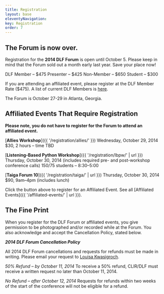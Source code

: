 ```yaml
---
title: Registration
layout: base
eleventyNavigation:
key: Registration
order: 7
---
```


## The Forum is now over.

Registration for the **2014 DLF Forum** is open until October 5. Please keep in mind that the Forum sold out a month early last year. Save your place now!

DLF Member – $475
Presenter – $425
Non-Member – $650
Student – $300

If you are attending an affiliated event, please register at the DLF Member Rate ($475). A list of current DLF Members is [here](http://www.diglib.org/members/).

The Forum is October 27-29 in Atlanta, Georgia.

## Affiliated Events That Require Registration

**Please note, you do not have to register for the Forum to attend an affiliated event.**

[**Allies Workshop**]({{ '/registration/allies/' }})
Wednesday, October 29, 2014
$30, 2 hours – time TBD

[**Listening-Based Python Workshop**]({{ '/registration/lbpw/' | url }})
Thursday, October 30, 2014 (includes required pre- and post-workshop conference calls)
$150/$75 students – 8:30–5:00

[**Taiga Forum 10**]({{ '/registration/taiga/' | url }})
Thursday, October 30, 2014
$90, 9am–4pm (includes lunch)

Click the button above to register for an Affiliated Event. See all [Affiliated Events]({{ '/affiliated-events/' | url }}).

## The Fine Print

When you register for the DLF Forum or affiliated events, you give permission to be photographed and/or recorded while at the Forum. You also acknowledge and accept the Cancellation Policy, stated below.

**_2014 DLF Forum Cancellation Policy_**

All 2014 DLF Forum cancellations and requests for refunds must be made in writing. Please email your request to [Louisa Kwasigroch](mailto:lkwasigroch@clir.org).

_50% Refund – by October 11, 2014_
To receive a 50% refund, CLIR/DLF must receive a written request no later than October 11, 2014.

_No Refund – after October 12, 2014_
Requests for refunds within two weeks of the start of the conference will not be eligible for a refund.